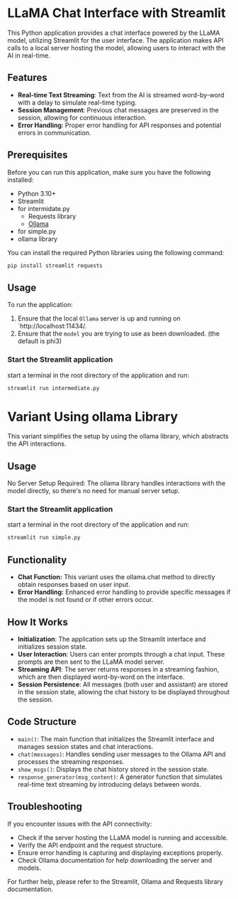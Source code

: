 
# LLaMA Chat Interface with Streamlit

This Python application provides a chat interface powered by the LLaMA model, utilizing Streamlit for the user interface. The application makes API calls to a local server hosting the model, allowing users to interact with the AI in real-time.

## Features

- **Real-time Text Streaming**: Text from the AI is streamed word-by-word with a delay to simulate real-time typing.
- **Session Management**: Previous chat messages are preserved in the session, allowing for continuous interaction.
- **Error Handling**: Proper error handling for API responses and potential errors in communication.

## Prerequisites

Before you can run this application, make sure you have the following installed:
- Python 3.10+
- Streamlit
- for intermidate.py
    - Requests library
    - [Ollama](https://ollama.com/download) 
- for simple.py
- ollama library

You can install the required Python libraries using the following command:

```bash
pip install streamlit requests
```

## Usage

To run the application:

1. Ensure that the local `Ollama` server is up and running on `http://localhost:11434/.
2. Ensure that the `model` you are trying to use as been downloaded. (the default is phi3)
### Start the Streamlit application 

start a terminal in the root directory of the application and run: 

```bash
streamlit run intermediate.py
```
# Variant Using ollama Library
This variant simplifies the setup by using the ollama library, which abstracts the API interactions.

## Usage
No Server Setup Required: The ollama library handles interactions with the model directly, so there's no need for manual server setup.

### Start the Streamlit application 

start a terminal in the root directory of the application and run: 

```bash
streamlit run simple.py
```


## Functionality
- **Chat Function:** This variant uses the ollama.chat method to directly obtain responses based on user input.
- **Error Handling:** Enhanced error handling to provide specific messages if the model is not found or if other errors occur.

## How It Works

- **Initialization**: The application sets up the Streamlit interface and initializes session state.
- **User Interaction**: Users can enter prompts through a chat input. These prompts are then sent to the LLaMA model server.
- **Streaming API**: The server returns responses in a streaming fashion, which are then displayed word-by-word on the interface.
- **Session Persistence**: All messages (both user and assistant) are stored in the session state, allowing the chat history to be displayed throughout the session.

## Code Structure

- `main()`: The main function that initializes the Streamlit interface and manages session states and chat interactions.
- `chat(messages)`: Handles sending user messages to the Ollama API and processes the streaming responses.
- `show_msgs()`: Displays the chat history stored in the session state.
- `response_generator(msg_content)`: A generator function that simulates real-time text streaming by introducing delays between words.

## Troubleshooting

If you encounter issues with the API connectivity:
- Check if the server hosting the LLaMA model is running and accessible.
- Verify the API endpoint and the request structure.
- Ensure error handling is capturing and displaying exceptions properly.
- Check Ollama documentation for help downloading the server and models. 

For further help, please refer to the Streamlit, Ollama and Requests library documentation.
